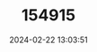 ---
title: "154915"
category: "Teixeirichthys jordani"
draft: false
date: 2024-02-22 13:03:51
languages:
  English: ["Spotted Damsel", "Jordan's Damsel"]
  Undetermined: ["Gespikkelde nooientjie"]
  Japanese: ["Suji-suzumedai"]
---